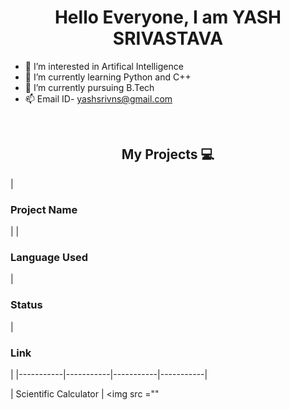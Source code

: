 
<h1 align="center"> Hello Everyone, I am YASH SRIVASTAVA</h1>


- 👀 I’m interested in Artifical Intelligence
- 🌱 I’m currently learning Python and C++
- 💞️ I’m currently pursuing B.Tech
- 📫 Email ID- yashsrivns@gmail.com


<br>
<h2 align="center">My Projects 💻 </h2>

|<h3>Project Name</h3>| | <h3>Language Used</h3> | <h3>Status</h3> | <h3>Link</h3> |
|-----------|-----------|-----------|-----------|

| Scientific Calculator | <img src =""

<!---
yashsrivastavaaa/yashsrivastavaaa is a ✨ special ✨ repository because its `README.md` (this file) appears on your GitHub profile.
You can click the Preview link to take a look at your changes.
--->
